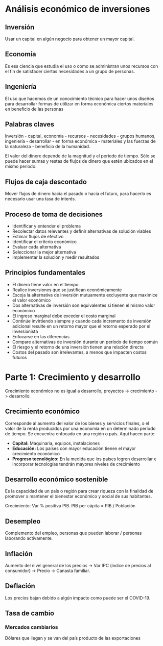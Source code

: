 # Análisis económico de inversiones

## Inversión
Usar un capital en algún negocio para obtener un mayor capital.

## Economía
Es esa ciencia que estudia el uso o como se administran unos recursos con el fin de satisfacer ciertas necesidades a un grupo de personas.

## Ingeniería
El uso que hacemos de un conocimiento técnico para hacer unos diseños para desarrollar formas de utilizar en forma económica ciertos materiales en beneficio de las personas

## Palabras claves
Inversión - capital, economía - recursos - necesidades - grupos humanos, ingeniería - desarrollar - en forma económica - materiales y las fuerzas de la naturaleza - beneficio de la humanidad.

El valor del dinero depende de la magnitud y el período de tiempo. Sólo se puede hacer sumas y restas de flujos de dinero que estén ubicados en el mismo período.

## Flujos de caja descontado
Mover flujos de dinero hacia el pasado o hacia el futuro, para hacerlo es necesario usar una tasa de interés.

## Proceso de toma de decisiones
- Identificar y entender el problema
- Recolectar datos relevantes y definir alternativas de solución viables
- Estimar flujos de efectivo
- Identificar el criterio económico
- Evaluar cada alternativa
- Seleccionar la mejor alternativa
- Implementar la solución y medir resultados

## Principios fundamentales
- El dinero tiene valor en el tiempo
- Realice inversiones que se justifican económicamente
- Escoja la alternativa de inversión mutuamente excluyente que maximice el valor económico
- Dos alternativas de inversión son equivalentes si tienen el mismo valor económico
- El ingreso marginal debe exceder el costo marginal
- Continúe invirtiendo siempre y cuando cada incremento de inversión adicional resulte en un retorno mayor que el retorno esperado por el inversionista
- Enfocarse en las diferencias
- Compare alternativas de inversión durante un período de tiempo común
- El riesgo y el retorno de una inversión tienen una relación directa
- Costos del pasado son irrelevantes, a menos que impacten costos futuros

# Parte 1: Crecimiento y desarrollo
Crecimiento económico no es igual a desarrollo, proyectos -> crecimiento -> desarrollo.

## Crecimiento económico
Corresponde al aumento del valor de los bienes y servicios finales, o el valor de la renta producidos por una economía en un determinado período de tiempo. Se encuentra enfocado en una región o país. Aquí hacen parte:

- **Capital:** Maquinaria, equipos, instalaciones
- **Educación:** Los países con mayor educación tienen el mayor crecimiento económico
- **Progreso tecnológico:** En la medida que los países logren desarrollar e incorporar tecnologías tendrán mayores niveles de crecimiento

## Desarrollo económico sostenible
Es la capacidad de un país o región para crear riqueza con la finalidad de promover o mantener el bienestar económico y social de sus habitantes.

Crecimiento: Var % positiva PIB.
PIB per cápita = PIB / Población

## Desempleo
Complemento del empleo, personas que pueden laborar / personas laborando activamente.

## Inflación
Aumento del nivel general de los precios -> Var IPC (índice de precios al consumidor) -> Precio -> Canasta familiar.

## Deflación
Los precios bajan debido a algún impacto como puede ser el COVID-19.

## Tasa de cambio
### Mercados cambiarios
Dólares que llegan y se van del país producto de las exportaciones
